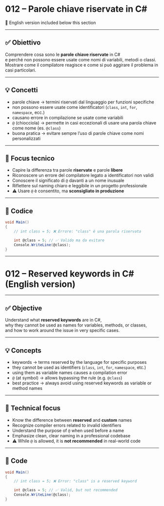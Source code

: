 # 012 – Parole chiave riservate in C#  
🔽 English version included below this section

---

## ✅ Obiettivo

Comprendere cosa sono le **parole chiave riservate** in C#  
e perché non possono essere usate come nomi di variabili, metodi o classi.  
Mostrare come il compilatore reagisce e come si può aggirare il problema in casi particolari.

---

## 💡 Concetti

- parole chiave → termini riservati dal linguaggio per funzioni specifiche  
- non possono essere usate come identificatori (`class`, `int`, `for`, `namespace`, ecc.)  
- causano errore in compilazione se usate come variabili  
- `@` (chiocciola) → permette in casi eccezionali di usare una parola chiave come nome (es. `@class`)  
- buona pratica → evitare sempre l’uso di parole chiave come nomi personalizzati

---

## 🧠 Focus tecnico

- Capire la differenza tra parole **riservate** e parole **libere**  
- Riconoscere un errore del compilatore legato a identificatori non validi  
- Conoscere il significato di `@` davanti a un nome inusuale  
- Riflettere sul naming chiaro e leggibile in un progetto professionale  
- ⚠️ Usare `@` è consentito, ma **sconsigliato in produzione**

---

## 📄 Codice

```csharp
void Main()
{
    // int class = 5; ❌ Errore: "class" è una parola riservata

    int @class = 5; // ✅ Valido ma da evitare
    Console.WriteLine(@class);
}
```
---

# 012 – Reserved keywords in C# (English version)

---

## ✅ Objective

Understand what **reserved keywords** are in C#,  
why they cannot be used as names for variables, methods, or classes,  
and how to work around the issue in very specific cases.

---

## 💡 Concepts

- keywords → terms reserved by the language for specific purposes  
- they cannot be used as identifiers (`class`, `int`, `for`, `namespace`, etc.)  
- using them as variable names causes a compilation error  
- `@` (at symbol) → allows bypassing the rule (e.g. `@class`)  
- best practice → always avoid using reserved keywords as variable or method names

---

## 🧠 Technical focus

- Know the difference between **reserved** and **custom** names  
- Recognize compiler errors related to invalid identifiers  
- Understand the purpose of `@` when used before a name  
- Emphasize clean, clear naming in a professional codebase  
- ⚠️ While `@` is allowed, it is **not recommended** in real-world code

---

## 📄 Code

```csharp
void Main()
{
    // int class = 5; ❌ Error: "class" is a reserved keyword

    int @class = 5; // ✅ Valid, but not recommended
    Console.WriteLine(@class);
}
